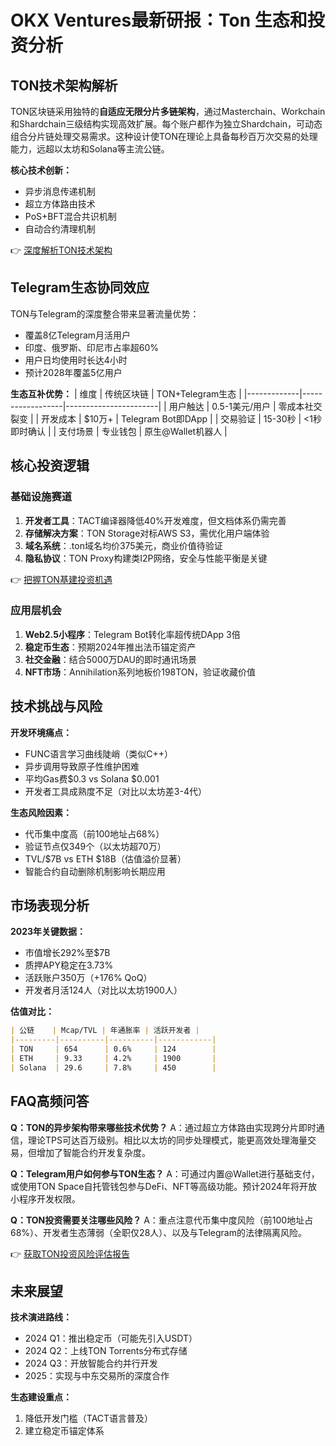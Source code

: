 # OKX Ventures最新研报：Ton 生态和投资分析

## TON技术架构解析

TON区块链采用独特的**自适应无限分片多链架构**，通过Masterchain、Workchain和Shardchain三级结构实现高效扩展。每个账户都作为独立Shardchain，可动态组合分片链处理交易需求。这种设计使TON在理论上具备每秒百万次交易的处理能力，远超以太坊和Solana等主流公链。

**核心技术创新：**
- 异步消息传递机制
- 超立方体路由技术
- PoS+BFT混合共识机制
- 自动合约清理机制

👉 [深度解析TON技术架构](https://bit.ly/okx_welcome) 

## Telegram生态协同效应

TON与Telegram的深度整合带来显著流量优势：
- 覆盖8亿Telegram月活用户
- 印度、俄罗斯、印尼市占率超60%
- 用户日均使用时长达4小时
- 预计2028年覆盖5亿用户

**生态互补优势：**
| 维度        | 传统区块链       | TON+Telegram生态     |
|-------------|------------------|-----------------------|
| 用户触达    | 0.5-1美元/用户   | 零成本社交裂变        |
| 开发成本    | $10万+           | Telegram Bot即DApp    |
| 交易验证    | 15-30秒          | <1秒即时确认          |
| 支付场景    | 专业钱包         | 原生@Wallet机器人     |

## 核心投资逻辑

### 基础设施赛道
1. **开发者工具**：TACT编译器降低40%开发难度，但文档体系仍需完善
2. **存储解决方案**：TON Storage对标AWS S3，需优化用户端体验
3. **域名系统**：.ton域名均价375美元，商业价值待验证
4. **隐私协议**：TON Proxy构建类I2P网络，安全与性能平衡是关键

👉 [把握TON基建投资机遇](https://bit.ly/okx_welcome) 

### 应用层机会
1. **Web2.5小程序**：Telegram Bot转化率超传统DApp 3倍
2. **稳定币生态**：预期2024年推出法币锚定资产
3. **社交金融**：结合5000万DAU的即时通讯场景
4. **NFT市场**：Annihilation系列地板价198TON，验证收藏价值

## 技术挑战与风险

**开发环境痛点：**
- FUNC语言学习曲线陡峭（类似C++）
- 异步调用导致原子性维护困难
- 平均Gas费$0.3 vs Solana $0.001
- 开发者工具成熟度不足（对比以太坊差3-4代）

**生态风险因素：**
- 代币集中度高（前100地址占68%）
- 验证节点仅349个（以太坊超70万）
- TVL/$7B vs ETH $18B（估值溢价显著）
- 智能合约自动删除机制影响长期应用

## 市场表现分析

**2023年关键数据：**
- 市值增长292%至$7B
- 质押APY稳定在3.73%
- 活跃账户350万（+176% QoQ）
- 开发者月活124人（对比以太坊1900人）

**估值对比：**
```markdown
| 公链    | Mcap/TVL | 年通胀率 | 活跃开发者 |
|---------|----------|----------|------------|
| TON     | 654      | 0.6%     | 124        |
| ETH     | 9.33     | 4.2%     | 1900       |
| Solana  | 29.6     | 7.8%     | 450        |
```

## FAQ高频问答

**Q：TON的异步架构带来哪些技术优势？**
A：通过超立方体路由实现跨分片即时通信，理论TPS可达百万级别。相比以太坊的同步处理模式，能更高效处理海量交易，但增加了智能合约开发复杂度。

**Q：Telegram用户如何参与TON生态？**
A：可通过内置@Wallet进行基础支付，或使用TON Space自托管钱包参与DeFi、NFT等高级功能。预计2024年将开放小程序开发权限。

**Q：TON投资需要关注哪些风险？**
A：重点注意代币集中度风险（前100地址占68%）、开发者生态薄弱（全职仅28人）、以及与Telegram的法律隔离风险。

👉 [获取TON投资风险评估报告](https://bit.ly/okx_welcome) 

## 未来展望

**技术演进路线：**
- 2024 Q1：推出稳定币（可能先引入USDT）
- 2024 Q2：上线TON Torrents分布式存储
- 2024 Q3：开放智能合约并行开发
- 2025：实现与中东交易所的深度合作

**生态建设重点：**
1. 降低开发门槛（TACT语言普及）
2. 建立稳定币锚定体系